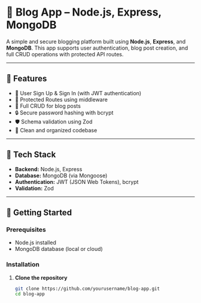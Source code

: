 # 📝 Blog App – Node.js, Express, MongoDB

A simple and secure blogging platform built using **Node.js**, **Express**, and **MongoDB**. This app supports user authentication, blog post creation, and full CRUD operations with protected API routes.

---

## 📌 Features

- 🔐 User Sign Up & Sign In (with JWT authentication)
- 🔑 Protected Routes using middleware
- 🔁 Full CRUD for blog posts
- 🔒 Secure password hashing with bcrypt
- 🛡️ Schema validation using Zod
- 🧾 Clean and organized codebase

---

## 🧰 Tech Stack

- **Backend:** Node.js, Express
- **Database:** MongoDB (via Mongoose)
- **Authentication:** JWT (JSON Web Tokens), bcrypt
- **Validation:** Zod

---

## 🚀 Getting Started

### Prerequisites

- Node.js installed
- MongoDB database (local or cloud)

### Installation

1. **Clone the repository**
   ```bash
   git clone https://github.com/yourusername/blog-app.git
   cd blog-app
